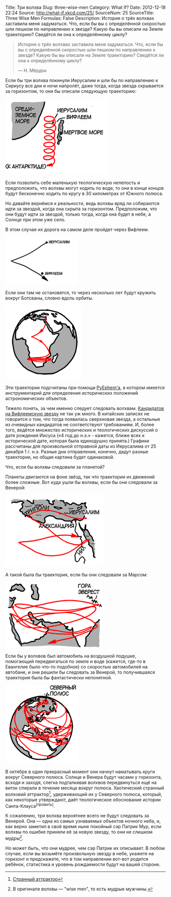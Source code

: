 Title: Три волхва
Slug: three-wise-men
Category: What If?
Date: 2012-12-18 22:24
Source: http://what-if.xkcd.com/25/
SourceNum: 25
SourceTitle: Three Wise Men
Formulas: False
Description: История о трёх волхвах заставила меня задуматься. Что, если бы вы с определённой скоростью шли пешком по направлению к звезде? Какую бы вы описали на Земле траекторию? Сведётся ли она к определённому циклу?

> История о трёх волхвах заставила меня задуматься. Что, если бы вы с определённой скоростью шли пешком по направлению к звезде? Какую бы вы описали на Земле траекторию? Сведётся ли она к определённому циклу?
>
> — Н. Мёрдок

Если бы три волхва покинули Иерусалим и шли бы по направлению к Сириусу все дни и ночи напролёт, даже тогда, когда звезда скрывается за горизонтом, то они бы описали следующую траекторию:

![](/uploads/025-three-wise-men/magi_sirius_walk.png "Несколько поражённых звездой волхвов идут по спирали на юг.")

Если позволить себе маленькую теологическую нелепость и предположить, что волхвы могут ходить по воде, то они в конце концов будут бесконечно ходить по кругу в 30 километрах от Южного полюса.

Но давайте вернёмся к реальности, ведь волхвы вряд ли собираются идти за звездой, когда она скрыта за горизонтом. Предположим, что они будут идти за звездой, только тогда, когда она будет в небе, а Солнце при этом уже село.

В этом случае их дорога на самом деле пройдет через Вифлеем.

![](/uploads/025-three-wise-men/magi_sirius_realistic_close.png "Волхвы атакуют Иерусалим полуклещевидным маневром.")

Если они там не остановятся, то через несколько лет будут кружить вокруг Ботсваны, словно вдоль орбиты.

![](/uploads/025-three-wise-men/magi_sirius_realistic.png "Дитё, дитё, потеет от жары / мы принесём ему сальдирование и образование.")

Эти траектории подсчитаны при помощи [PyEphem\'а](http://rhodesmill.org/pyephem/), в котором имеется инструментарий для определения исторических положений астрономических объектов.

Тяжело понять, за чем именно следует следовать волхвам. [Кандидатов на Вифлеемскую звезду](http://www.observadores-cometas.com/Star_of_Bethlehem/English/Whatnot.htm) не так уж много. В китайских записях не говорится о том, что тогда появилась сверхновая звезда, а остальные из очевидных кандидатов не соответствуют требованиям. И, более того, ведётся множество исторических и теологических дискуссий о дате рождения Иисуса («4 год до н.э.» - кажется, ближе всех к исторической дате, которая была единодушно принята.) Графики рассчитаны для произвольной отправной даты из Иерусалима от 25 декабря 1 г. н.э. Разные дни отправления, конечно, дадут разные траектории, но общая картина будет одинаковой.

Что, если бы волхвы следовали за планетой?

Планеты двигаются на фоне звёзд, так что траектории их движений более сложные. Вот куда ушли бы волхвы, если бы они следовали за Венерой:

![](/uploads/025-three-wise-men/magi_venus.png "Волхвы теряют интерес к ребёнку и берут отпуск в Триполи на Красном море.")

А такой была бы траектория, если бы они следовали за Марсом:

![](/uploads/025-three-wise-men/magi_mars.png "Три волхва ищут дитя Иисуса на верхушке горы Эверест, что вполне разумно, учитывая, что он спускается с небес и ступает на первую землю, до которой доберется.")

Если бы у волхвов был автомобиль на воздушной подушке, помогающий передвигаться по земле и воде (кажется, где-то в Евангелие было что-то подобное) со скоростью автомобилей на автобане, и они решили бы следовать за Венерой, то получившаяся траектория была бы фантастически непонятной.

![](/uploads/025-three-wise-men/magi_venus_car.png "Три волхва и их магический автомобиль на воздушной подушке, в главных ролях дональд гловер, кал пенн, энди сэмберг, и патри харрис в роли автомобиля на воздушной подушке.")

В октябре в один прекрасный момент они начнут наматывать круги вокруг Северного полюса. Солнце и Венера будут часами у горизонта, всходя и заходя, слегка подталкивая волхвов передвинуться ещё на виток спирали в течение месяца вокруг полюса. Хаотический странный волховий аттрактор[^1], удерживающий их у Северного полюса, который, как некоторые утверждают, даёт теологическое обоснование истории Санта-Клауса<sup>[_править_]</sup>.

К сожалению, три волхва вероятнее всего не будут следовать за Венерой. Она — одна из самых узнаваемых объектов ночного неба, и, как верно заметил в своё время ныне покойный сэр Патрик Мур, если волхвы по ошибке приняли её за новую звезду, то они не слишком мудры[^2].

Но может быть, что они мудрее, чем сэр Патрик их описывает. В любом случае, если вы возьмёте произвольную звезду в небе, укажете на горизонт и предскажете, что в том направлении вот-вот родится ребёнок, статистика и уровень рождаемости будут на вашей стороне.

[^1]: [Странный аттрактор](http://ru.wikipedia.org/wiki/Аттрактор)
[^2]: В оригинале волхвы — "wise men", то есть мудрые мужчины.

